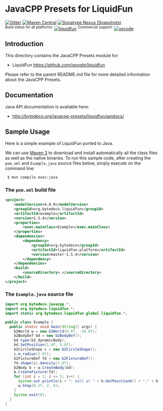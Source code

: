 JavaCPP Presets for LiquidFun
=============================

[![Gitter](https://badges.gitter.im/bytedeco/javacpp.svg)](https://gitter.im/bytedeco/javacpp) [![Maven Central](https://maven-badges.herokuapp.com/maven-central/org.bytedeco/liquidfun/badge.svg)](https://maven-badges.herokuapp.com/maven-central/org.bytedeco/liquidfun) [![Sonatype Nexus (Snapshots)](https://img.shields.io/nexus/s/https/oss.sonatype.org/org.bytedeco/liquidfun.svg)](http://bytedeco.org/builds/)  
<sup>Build status for all platforms:</sup> [![liquidfun](https://github.com/saudet/javacpp-presets/workflows/liquidfun/badge.svg)](https://github.com/saudet/javacpp-presets/actions?query=workflow%3Aliquidfun)  <sup>Commercial support:</sup> [![xscode](https://img.shields.io/badge/Available%20on-xs%3Acode-blue?style=?style=plastic&logo=appveyor&logo=data:image/png;base64,iVBORw0KGgoAAAANSUhEUgAAAEAAAABACAMAAACdt4HsAAAAGXRFWHRTb2Z0d2FyZQBBZG9iZSBJbWFnZVJlYWR5ccllPAAAAAZQTFRF////////VXz1bAAAAAJ0Uk5T/wDltzBKAAAAlUlEQVR42uzXSwqAMAwE0Mn9L+3Ggtgkk35QwcnSJo9S+yGwM9DCooCbgn4YrJ4CIPUcQF7/XSBbx2TEz4sAZ2q1RAECBAiYBlCtvwN+KiYAlG7UDGj59MViT9hOwEqAhYCtAsUZvL6I6W8c2wcbd+LIWSCHSTeSAAECngN4xxIDSK9f4B9t377Wd7H5Nt7/Xz8eAgwAvesLRjYYPuUAAAAASUVORK5CYII=)](https://xscode.com/bytedeco/javacpp-presets)


Introduction
------------
This directory contains the JavaCPP Presets module for:

 * LiquidFun  https://github.com/google/liquidfun

Please refer to the parent README.md file for more detailed information about the JavaCPP Presets.


Documentation
-------------
Java API documentation is available here:

 * http://bytedeco.org/javacpp-presets/liquidfun/apidocs/


Sample Usage
------------
Here is a simple example of LiquidFun ported to Java.

We can use [Maven 3](http://maven.apache.org/) to download and install automatically all the class files as well as the native binaries. To run this sample code, after creating the `pom.xml` and `Example.java` source files below, simply execute on the command line:
```bash
 $ mvn compile exec:java
```

### The `pom.xml` build file
```xml
<project>
    <modelVersion>4.0.0</modelVersion>
    <groupId>org.bytedeco.liquidfun</groupId>
    <artifactId>example</artifactId>
    <version>1.5.4</version>
    <properties>
        <exec.mainClass>Example</exec.mainClass>
    </properties>
    <dependencies>
        <dependency>
            <groupId>org.bytedeco</groupId>
            <artifactId>liquidfun-platform</artifactId>
            <version>master-1.5.4</version>
        </dependency>
    </dependencies>
    <build>
        <sourceDirectory>.</sourceDirectory>
    </build>
</project>
```

### The `Example.java` source file
```java
import org.bytedeco.javacpp.*;
import org.bytedeco.liquidfun.*;
import static org.bytedeco.liquidfun.global.liquidfun.*;

public class Example {
  public static void main(String[] args) {
    b2World w = new b2World(0.0f, -10.0f);
    b2BodyDef bd = new b2BodyDef();
    bd.type(b2_dynamicBody);
    bd.SetPosition(1.0f, 5.0f);
    b2CircleShape c = new b2CircleShape();
    c.m_radius(2.0f);
    b2FixtureDef fd = new b2FixtureDef();
    fd.shape(c).density(1.0f);
    b2Body b = w.CreateBody(bd);
    b.CreateFixture(fd);
    for (int i = 1; i <= 5; i++) {
      System.out.println(i + ": ball at " + b.GetPositionX() + "," + b.GetPositionY());
      w.Step(0.1f, 2, 8);
    }
    System.exit(0);
  }
}
```

